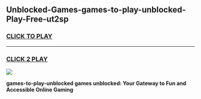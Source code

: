 
## Unblocked-Games-games-to-play-unblocked-Play-Free-ut2sp
<h3>
<a href="https://premium76.site?title=games-to-play-unblocked&ref=24M">CLICK TO PLAY</a></h3>
<hr>

<h3>
<a href="https://premium76.site?title=games-to-play-unblocked&ref=24M">CLICK 2 PLAY</a>
  
</h3>

<a href="https://premium76.site?title=games-to-play-unblocked&ref=24M"><img src="https://clearcache.store/games.png"></a>


**games-to-play-unblocked games unblocked: Your Gateway to Fun and Accessible Online Gaming**
